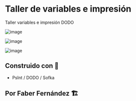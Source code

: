 # Taller de variables e impresión
Taller variables e impresión DODO


![image](https://user-images.githubusercontent.com/76182994/199121894-73c218ce-2270-47ff-90c8-9f50bb0a04e5.png)

![image](https://user-images.githubusercontent.com/76182994/199122043-d4df9d4e-4132-4833-aaea-50fce1018413.png)

![image](https://user-images.githubusercontent.com/76182994/199121806-e2816be3-20ac-4a8b-942d-2f22c782853d.png)

## Construido con :wrench:

- PsInt / DODO / Sofka

## Por Faber Fernández :building_construction:

